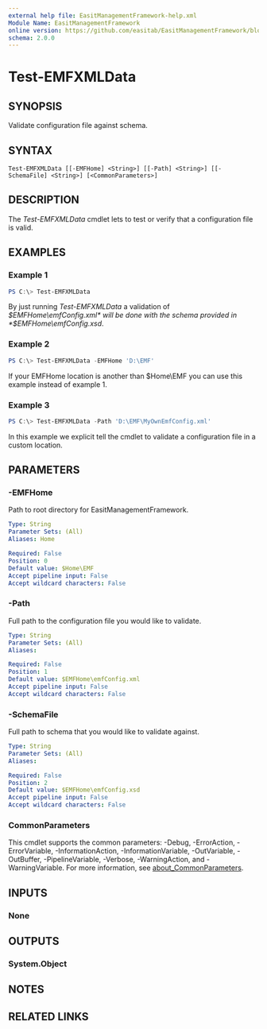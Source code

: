 ```yaml
---
external help file: EasitManagementFramework-help.xml
Module Name: EasitManagementFramework
online version: https://github.com/easitab/EasitManagementFramework/blob/development/docs/v1/Test-EMFXMLData.md
schema: 2.0.0
---
```


# Test-EMFXMLData

## SYNOPSIS

Validate configuration file against schema.

## SYNTAX

```
Test-EMFXMLData [[-EMFHome] <String>] [[-Path] <String>] [[-SchemaFile] <String>] [<CommonParameters>]
```

## DESCRIPTION

The *Test-EMFXMLData* cmdlet lets to test or verify that a configuration file is valid.

## EXAMPLES

### Example 1

```powershell
PS C:\> Test-EMFXMLData
```

By just running *Test-EMFXMLData* a validation of *$EMFHome\emfConfig.xml* will be done with the schema provided in *$EMFHome\emfConfig.xsd*.

### Example 2

```powershell
PS C:\> Test-EMFXMLData -EMFHome 'D:\EMF'
```

If your EMFHome location is another than $Home\EMF you can use this example instead of example 1.

### Example 3

```powershell
PS C:\> Test-EMFXMLData -Path 'D:\EMF\MyOwnEmfConfig.xml'
```

In this example we explicit tell the cmdlet to validate a configuration file in a custom location.

## PARAMETERS

### -EMFHome

Path to root directory for EasitManagementFramework.

```yaml
Type: String
Parameter Sets: (All)
Aliases: Home

Required: False
Position: 0
Default value: $Home\EMF
Accept pipeline input: False
Accept wildcard characters: False
```

### -Path

Full path to the configuration file you would like to validate.

```yaml
Type: String
Parameter Sets: (All)
Aliases:

Required: False
Position: 1
Default value: $EMFHome\emfConfig.xml
Accept pipeline input: False
Accept wildcard characters: False
```

### -SchemaFile

Full path to schema that you would like to validate against.

```yaml
Type: String
Parameter Sets: (All)
Aliases:

Required: False
Position: 2
Default value: $EMFHome\emfConfig.xsd
Accept pipeline input: False
Accept wildcard characters: False
```

### CommonParameters
This cmdlet supports the common parameters: -Debug, -ErrorAction, -ErrorVariable, -InformationAction, -InformationVariable, -OutVariable, -OutBuffer, -PipelineVariable, -Verbose, -WarningAction, and -WarningVariable. For more information, see [about_CommonParameters](http://go.microsoft.com/fwlink/?LinkID=113216).

## INPUTS

### None

## OUTPUTS

### System.Object

## NOTES

## RELATED LINKS
